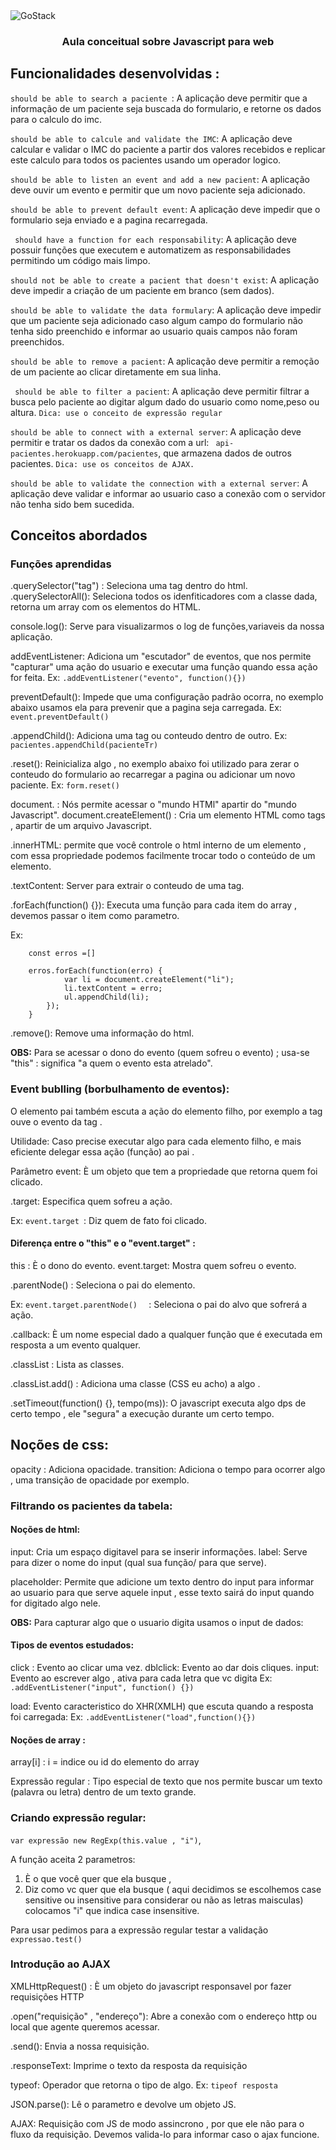 <img alt="GoStack" width="auto" src="https://lh3.googleusercontent.com/TM-g_2L7u2p99kwg4IQeB-3352WfCq0vKXP4h5cOvISUlNll6-1WHu8t2B0oZdZKjkmp" />

<h3 align="center">
  Aula conceitual sobre Javascript para web
</h3>

## Funcionalidades desenvolvidas : 

`should be able to search a paciente `: A aplicação deve permitir que a informação de um paciente seja buscada do formulario, e retorne os dados para o calculo do imc. 

`should be able to calcule and validate the IMC`: A aplicação deve calcular e validar o IMC do paciente a partir dos valores recebidos e replicar este calculo para todos os pacientes usando um operador logico.

`should be able to listen an event and add a new pacient`: A aplicação deve ouvir um evento e permitir que um novo paciente seja adicionado.

` should be able to prevent default event `: A aplicação deve impedir que o formulario seja enviado e a pagina recarregada. 

` should have a function for each responsability`: A aplicação deve possuir funções que executem  e automatizem as  responsabilidades permitindo um código mais limpo. 

`should not be able to create a pacient that doesn't exist`: A aplicação deve impedir a criação de um paciente em branco (sem dados).

`should be able to validate the data formulary`: A aplicação deve impedir que um paciente seja adicionado caso algum campo do formulario não tenha sido preenchido e informar ao usuario quais campos não foram preenchidos. 

`should be able to remove a pacient`: A aplicação deve permitir a remoção de um paciente ao clicar diretamente em sua linha.

` should be able to filter a pacient`: A aplicação deve permitir filtrar a busca pelo paciente ao digitar algum dado do usuario como nome,peso ou altura.  `Dica: use o conceito de expressão regular `

`should be able to connect with a external server`: A aplicação deve permitir e tratar os dados da conexão com a url: ` api-pacientes.herokuapp.com/pacientes`, que armazena dados de outros pacientes.
`Dica: use os conceitos de AJAX. `

`should be able to validate the connection with a external server`: A aplicação deve validar e informar ao usuario caso  a conexão com o servidor não tenha sido bem sucedida.

## Conceitos abordados 

### Funções aprendidas

.querySelector("tag") : Seleciona uma tag dentro do html.
.querySelectorAll():  Seleciona todos os idenfiticadores com a classe dada, 
retorna um array com os elementos do HTML. 

console.log(): Serve para visualizarmos o log de funções,variaveis da nossa aplicação.

addEventListener: Adiciona um "escutador" de eventos, que nos permite "capturar" uma ação do usuario e executar uma função quando essa ação for feita. 
Ex: `.addEventListener("evento", function(){})`


preventDefault(): Impede que uma configuração padrão ocorra,
no exemplo abaixo usamos ela para prevenir que a pagina seja carregada. 
Ex: `event.preventDefault()`

.appendChild(): Adiciona uma tag ou conteudo dentro de outro.
Ex: `pacientes.appendChild(pacienteTr)`

.reset(): Reinicializa algo , no exemplo abaixo foi utilizado para zerar o conteudo do formulario ao recarregar a pagina ou adicionar um novo paciente. 
Ex: `form.reset()`

document. : Nós permite acessar o "mundo HTMl" apartir do "mundo Javascript".
document.createElement() : Cria um elemento HTML como tags , apartir de um arquivo Javascript.

.innerHTML: permite que você controle o html interno  de um elemento
, com essa propriedade podemos facilmente trocar todo o conteúdo de um elemento. 

.textContent: Server para extrair o conteudo de uma tag.

.forEach(function() {}): Executa uma função para cada item do array , devemos passar o item como parametro. 

Ex:
```
    const erros =[]

    erros.forEach(function(erro) {
            var li = document.createElement("li");
            li.textContent = erro;
            ul.appendChild(li);
        });
    }
```
.remove(): Remove uma informação do html.

**OBS:** Para se acessar o dono do evento (quem sofreu o evento) ; usa-se "this" : significa  "a quem o evento esta atrelado".


### Event bublling (borbulhamento de eventos):

O elemento pai  também escuta a ação do elemento filho, por exemplo a tag <tbody> ouve o evento da tag <tr>. 

Utilidade: Caso precise executar algo para cada elemento filho,  e mais eficiente delegar essa ação (função) ao pai . 

Parâmetro event: È um objeto que tem a propriedade que retorna quem foi clicado.

.target: Especifica quem sofreu a ação.

Ex: `event.target `: Diz quem de fato foi clicado.

#### Diferença entre o "this" e o "event.target" : 

this : È o dono do evento.
event.target: Mostra quem sofreu o evento.

.parentNode() : Seleciona  o pai do elemento. 

Ex: `event.target.parentNode()  ` : Seleciona o pai do alvo  que sofrerá a ação.

.callback: È um nome especial dado a qualquer função que é executada em resposta a um evento qualquer.

.classList : Lista as classes.

.classList.add() : Adiciona uma classe (CSS eu acho) a algo .

.setTimeout(function() {}, tempo(ms)): O javascript  executa algo dps de certo tempo ,  ele "segura" a execução durante um certo tempo.


## Noções de css: 

opacity : Adiciona opacidade.
transition: Adiciona o tempo para ocorrer algo , uma transição de opacidade por exemplo.


### Filtrando os pacientes da tabela: 

#### Noções de html: 

input: Cria um espaço digitavel para se inserir informações.
label:  Serve para dizer o nome do input (qual sua função/ para que serve).

placeholder: Permite que adicione um texto dentro do input  para 
informar ao usuario para que serve aquele input , esse texto
sairá do input quando for digitado algo nele.

 **OBS:** Para capturar algo que o usuario digita usamos o input de dados: 

#### Tipos de eventos estudados: 

click : Evento ao clicar uma vez.
dblclick: Evento ao dar dois cliques.
input: Evento ao escrever algo , ativa para cada letra que vc digita
Ex: `.addEventListener("input", function() {})`

load: Evento caracteristico do XHR(XMLH) que escuta quando a resposta foi carregada:
Ex: `.addEventListener("load",function(){}) ` 


#### Noções de array : 

array[i] : i = indice ou id do elemento do array


Expressão regular : Tipo especial de texto que nos permite buscar um texto (palavra ou letra) dentro de um texto grande.

### Criando expressão regular: 

` var expressão new RegExp(this.value , "i") `, 

A função aceita 2 parametros: 

1) È o que você quer que ela busque ,
2) Diz como vc quer que ela busque ( aqui decidimos se escolhemos case sensitive ou insensitive para considerar ou não as letras maisculas) colocamos "i" que indica case insensitive.

Para usar pedimos para a expressão regular testar a validação 
`expressao.test()`


### Introdução ao AJAX

XMLHttpRequest() : È um  objeto do javascript responsavel por fazer requisições HTTP

.open("requisição" , "endereço"): Abre a conexão com o endereço http ou local que agente queremos acessar.

.send(): Envia a nossa requisição.

.responseText:  Imprime o texto da resposta da requisição

typeof: Operador que retorna o tipo de algo.
Ex: `tipeof resposta`

JSON.parse(): Lê o parametro e devolve um objeto JS. 

AJAX: Requisição com JS de modo assincrono , por que ele não para
o fluxo da requisição. Devemos valida-lo para informar caso o ajax funcione.  

